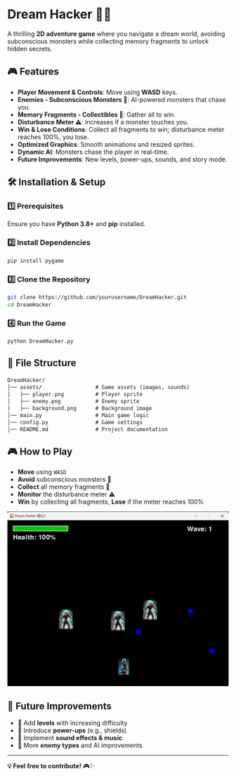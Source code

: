 # Dream Hacker 🧠💭

A thrilling **2D adventure game** where you navigate a dream world, avoiding subconscious monsters while collecting memory fragments to unlock hidden secrets.

## 🎮 Features

- **Player Movement & Controls**: Move using **WASD** keys.
- **Enemies - Subconscious Monsters 👻**: AI-powered monsters that chase you.
- **Memory Fragments - Collectibles 🧩**: Gather all to win.
- **Disturbance Meter ⚠️**: Increases if a monster touches you.
- **Win & Lose Conditions**: Collect all fragments to win; disturbance meter reaches 100%, you lose.
- **Optimized Graphics**: Smooth animations and resized sprites.
- **Dynamic AI**: Monsters chase the player in real-time.
- **Future Improvements**: New levels, power-ups, sounds, and story mode.

## 🛠 Installation & Setup

### 1️⃣ Prerequisites
Ensure you have **Python 3.8+** and **pip** installed.

### 2️⃣ Install Dependencies
```sh
pip install pygame
```

### 3️⃣ Clone the Repository
```sh
git clone https://github.com/yourusername/DreamHacker.git
cd DreamHacker
```

### 4️⃣ Run the Game
```sh
python DreamHacker.py
```

## 📂 File Structure
```
DreamHacker/
│── assets/                 # Game assets (images, sounds)
│   ├── player.png          # Player sprite
│   ├── enemy.png           # Enemy sprite
│   ├── background.png      # Background image
│── main.py                 # Main game logic
│── config.py               # Game settings
│── README.md               # Project documentation
```

## 🎮 How to Play
- **Move** using `WASD`
- **Avoid** subconscious monsters 👻
- **Collect** all memory fragments 🧩
- **Monitor** the disturbance meter ⚠️
- **Win** by collecting all fragments, **Lose** if the meter reaches 100%

![alt text](image.png) 



## 🚀 Future Improvements
- 🔹 Add **levels** with increasing difficulty
- 🔹 Introduce **power-ups** (e.g., shields)
- 🔹 Implement **sound effects & music**
- 🔹 More **enemy types** and AI improvements

---
**💡 Feel free to contribute!** 🎮✨